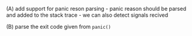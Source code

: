 
(A) add support for panic reson parsing
    - panic reason should be parsed and added to the stack trace
    - we can also detect signals recived

(B) parse the exit code given from `panic()`
